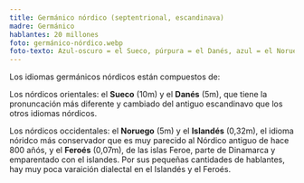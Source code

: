 ```yaml
---
title: Germánico nórdico (septentrional, escandinava)
madre: Germánico
hablantes: 20 millones
foto: germánico-nórdico.webp
foto-texto: Azul-oscuro = el Sueco, púrpura = el Danés, azul = el Noruego, verde = el Islandes, negro = el Feroés
---
```


Los idiomas germánicos nórdicos están compuestos de:

Los nórdicos orientales: el **Sueco** (10m) y el **Danés** (5m), que tiene la pronuncación más diferente y cambiado del antiguo escandinavo que los otros idiomas nórdicos.

Los nórdicos occidentales: el **Noruego** (5m) y el **Islandés** (0,32m), el idioma nóridco más conservador que es muy parecido al Nórdico antiguo de hace 800 añós, y el **Feroés** (0,07m), de las islas Feroe, parte de Dinamarca y emparentado con el islandes. Por sus pequeñas cantidades de hablantes, hay muy poca varaición dialectal en el Islandés y el Feroés.
